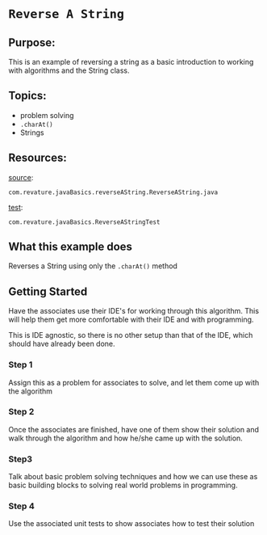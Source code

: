 # `Reverse A String`
## Purpose:
This is an example of reversing a string as a basic introduction to working with algorithms and the String class.

  ## Topics: 
  * problem solving 
  * `.charAt()` 
  * Strings
  ## Resources: 
[source](https://gitlab.com/revature_training/java-team/-/blob/master/java-standard-examples/java/src/main/java/com/revature/javaBasics/reverseAString/reverseAString.java):

`com.revature.javaBasics.reverseAString.ReverseAString.java`

[test](https://gitlab.com/revature_training/java-team/-/blob/master/java-standard-examples/java/src/test/java/com/revature/javaBasics/ReverseAStringTest.java): 

`com.revature.javaBasics.ReverseAStringTest`
  ## What this example does
Reverses a String using only the `.charAt()` method
  ## Getting Started
Have the associates use their IDE's for working through this algorithm. This will help them get more comfortable with their IDE and with programming.

This is IDE agnostic, so there is no other setup than that of the IDE, which should have already been done.
  ### Step 1
Assign this as a problem for associates to solve, and let them come up with the algorithm
  ### Step 2
Once the associates are finished, have one of them show their solution and walk through the algorithm and how he/she came up with the solution.
  ### Step3
Talk about basic problem solving techniques and how we can use these as basic building blocks to solving real world problems in programming.
  ### Step 4
Use the associated unit tests to show associates how to test their solution 